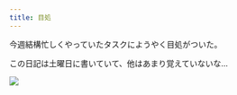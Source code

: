 ```yaml
---
title: 目処
---
```


今週結構忙しくやっていたタスクにようやく目処がついた。

この日記は土曜日に書いていて、他はあまり覚えていないな...

![](https://photos.old.apkas.net/medium/202508/20250828-AR500011.webp)

